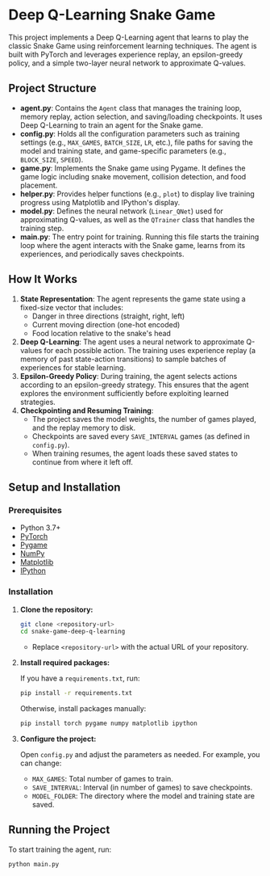 # Deep Q-Learning Snake Game

This project implements a Deep Q-Learning agent that learns to play the classic Snake Game using reinforcement learning techniques. The agent is built with PyTorch and leverages experience replay, an epsilon-greedy policy, and a simple two-layer neural network to approximate Q-values.

## Project Structure

-   **agent.py**: Contains the `Agent` class that manages the training loop, memory replay, action selection, and saving/loading checkpoints. It uses Deep Q-Learning to train an agent for the Snake game.
-   **config.py**: Holds all the configuration parameters such as training settings (e.g., `MAX_GAMES`, `BATCH_SIZE`, `LR`, etc.), file paths for saving the model and training state, and game-specific parameters (e.g., `BLOCK_SIZE`, `SPEED`).
-   **game.py**: Implements the Snake game using Pygame. It defines the game logic including snake movement, collision detection, and food placement.
-   **helper.py**: Provides helper functions (e.g., `plot`) to display live training progress using Matplotlib and IPython's display.
-   **model.py**: Defines the neural network (`Linear_QNet`) used for approximating Q-values, as well as the `QTrainer` class that handles the training step.
-   **main.py**: The entry point for training. Running this file starts the training loop where the agent interacts with the Snake game, learns from its experiences, and periodically saves checkpoints.

## How It Works

1.  **State Representation**: The agent represents the game state using a fixed-size vector that includes:
    -   Danger in three directions (straight, right, left)
    -   Current moving direction (one-hot encoded)
    -   Food location relative to the snake's head
2.  **Deep Q-Learning**: The agent uses a neural network to approximate Q-values for each possible action. The training uses experience replay (a memory of past state-action transitions) to sample batches of experiences for stable learning.
3.  **Epsilon-Greedy Policy**: During training, the agent selects actions according to an epsilon-greedy strategy. This ensures that the agent explores the environment sufficiently before exploiting learned strategies.
4.  **Checkpointing and Resuming Training**:
    -   The project saves the model weights, the number of games played, and the replay memory to disk.
    -   Checkpoints are saved every `SAVE_INTERVAL` games (as defined in `config.py`).
    -   When training resumes, the agent loads these saved states to continue from where it left off.

## Setup and Installation

### Prerequisites

-   Python 3.7+
-   [PyTorch](https://pytorch.org/)
-   [Pygame](https://www.pygame.org/)
-   [NumPy](https://numpy.org/)
-   [Matplotlib](https://matplotlib.org/)
-   [IPython](https://ipython.org/)

### Installation

1.  **Clone the repository:**

    ```bash
    git clone <repository-url>
    cd snake-game-deep-q-learning
    ```

    * Replace `<repository-url>` with the actual URL of your repository.
2.  **Install required packages:**

    If you have a `requirements.txt`, run:

    ```bash
    pip install -r requirements.txt
    ```

    Otherwise, install packages manually:

    ```bash
    pip install torch pygame numpy matplotlib ipython
    ```
3.  **Configure the project:**

    Open `config.py` and adjust the parameters as needed. For example, you can change:

    -   `MAX_GAMES`: Total number of games to train.
    -   `SAVE_INTERVAL`: Interval (in number of games) to save checkpoints.
    -   `MODEL_FOLDER`: The directory where the model and training state are saved.

## Running the Project

To start training the agent, run:

```bash
python main.py

